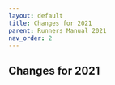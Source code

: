 ```yaml
---
layout: default
title: Changes for 2021
parent: Runners Manual 2021
nav_order: 2
---
```


## Changes for 2021
